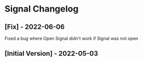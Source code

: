 # Signal Changelog

## [Fix] - 2022-06-06

Fixed a bug where Open Signal didn't work if Signal was not open

## [Initial Version] - 2022-05-03
